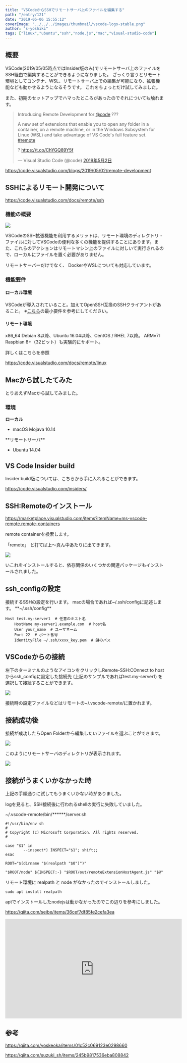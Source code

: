 ```yaml
---
title: "VSCodeからSSHでリモートサーバ上のファイルを編集する"
path: "/entry/121"
date: "2019-05-06 15:55:12"
coverImage: "../../../images/thumbnail/vscode-logo-stable.png"
author: "s-yoshiki"
tags: ["linux","ubuntu","ssh","node.js","mac","visual-studio-code"]
---
```


## 概要

VSCode(2019/05/05時点ではInsider版のみ)でリモートサーバ上のファイルをSSH経由で編集することができるようになりました。
ざっくり言うとリモート環境としてコンテナ、WSL、リモートサーバ上での編集が可能になり、拡張機能なども動かせるようになるそうです。
これをちょっとだけ試してみました。

また、初期のセットアップでハマったところがあったのでそれについても触れます。
<blockquote class="twitter-tweet" data-lang="ja">
<p dir="ltr" lang="en">Introducing Remote Development for <a href="https://twitter.com/code?ref_src=twsrc%5Etfw">@code</a> ???️

A new set of extensions that enable you to open any folder in a container, on a remote machine, or in the Windows Subsystem for Linux (WSL) and take advantage of VS Code's full feature set. <a href="https://twitter.com/hashtag/remote?src=hash&ref_src=twsrc%5Etfw">#remote</a>

? <a href="https://t.co/ChYGQ89Y5f">https://t.co/ChYGQ89Y5f</a>

— Visual Studio Code (@code) <a href="https://twitter.com/code/status/1124016109076799488?ref_src=twsrc%5Etfw">2019年5月2日</a></blockquote>
<script async="" src="https://platform.twitter.com/widgets.js" charset="utf-8"></script>

<a href="https://code.visualstudio.com/blogs/2019/05/02/remote-development">https://code.visualstudio.com/blogs/2019/05/02/remote-development</a>

## SSHによるリモート開発について

<a href="https://code.visualstudio.com/docs/remote/ssh">https://code.visualstudio.com/docs/remote/ssh</a>

### 機能の概要

<img src="https://code.visualstudio.com/assets/docs/remote/ssh/architecture-ssh.png" />

VSCodeのSSH拡張機能を利用するメリットは、リモート環境のディレクトリ・ファイルに対してVSCodeの便利な多くの機能を提供することにあります。また、これらのアクションはリモートマシン上のファイルに対しいて実行されるので、ローカルにファイルを置く必要がありません。

リモートサーバーだけでなく、 DockerやWSLについても対応しています。

### 機能要件

#### ローカル環境

VSCodeが導入されていること。加えてOpenSSH互換のSSHクライアントがあること。
※<a href="https://code.visualstudio.com/docs/supporting/requirements">こちら</a>の最小要件を参考にしてください。

#### リモート環境

x86_64 Debian 8以降、Ubuntu 16.04以降、CentOS / RHEL 7以降。
ARMv7l Raspbian 8+（32ビット）も実験的にサポート。

詳しくはこちらを参照

<a href="https://code.visualstudio.com/docs/remote/linux">https://code.visualstudio.com/docs/remote/linux</a>

## Macから試したてみた

とりあえずMacから試してみました。

### 環境

**ローカル**
<ul>
 	<li>macOS Mojava 10.14</li>
</ul>
**リモートサーバ**
<ul>
 	<li>Ubuntu 14.04</li>
</ul>

## VS Code Insider build

Insider build版については、こちらから手に入れることができます。

<a href="https://code.visualstudio.com/insiders/">https://code.visualstudio.com/insiders/</a>

## SSH:Remoteのインストール

<a href="https://marketplace.visualstudio.com/items?itemName=ms-vscode-remote.remote-containers">https://marketplace.visualstudio.com/items?itemName=ms-vscode-remote.remote-containers</a>

remote containerを検索します。

「remote」 と打てば上〜真ん中あたりに出てきます。

<a href="https://images-tech-blog.s-yoshiki.com/img/2019/05/20190506143900.jpg"><img src="https://images-tech-blog.s-yoshiki.com/img/2019/05/20190506143900.jpg" />
</a>

いこれをインストールすると、依存関係のいくつかの関連パッケージもインストールされました。

## ssh_configの設定

接続するSSHの設定を行います。
macの場合であれば~/.ssh/configに記述します。
**~/.ssh/config**

```
Host test.my-server1  # 任意のホスト名
    HostName my-server1.example.com  # host名
    User your_name  # ユーザネーム 
    Port 22  # ポート番号
    IdentityFile ~/.ssh/xxxx_key.pem  # 鍵のパス

```

## VSCodeからの接続

左下のターミナルのようなアイコンをクリックしRemote-SSH:COnnect to hostからssh_configに設定した接続先 (上記のサンプルであればtest.my-server1) を選択して接続することができます。

<a href="https://images-tech-blog.s-yoshiki.com/img/2019/05/20190506144000.jpg">
</a><a href="https://images-tech-blog.s-yoshiki.com/img/2019/05/20190506144000.jpg"><img src="https://images-tech-blog.s-yoshiki.com/img/2019/05/20190506144000.jpg" />
</a>

接続時の設定ファイルなどはリモートの~/.vscode-remote/に置かれます。

## 接続成功後

接続が成功したらOpen Folderから編集したいファイルを選ぶことができます。

<a href="https://images-tech-blog.s-yoshiki.com/img/2019/05/20190506152205.jpg">
<img src="https://images-tech-blog.s-yoshiki.com/img/2019/05/20190506152205.jpg" /></a>

このようにリモートサーバのディレクトリが表示されます。

<a href="https://images-tech-blog.s-yoshiki.com/img/2019/05/20190506152338.jpg">
<img src="https://images-tech-blog.s-yoshiki.com/img/2019/05/20190506152338.jpg" />
</a>

## 接続がうまくいかなかった時

上記の手順通りに試してもうまくいかない時がありました。

logを見ると、SSH接続後に行われるshellの実行に失敗していました。

~/.vscode-remote/bin/******/server.sh

```shell
#!/usr/bin/env sh
#
# Copyright (c) Microsoft Corporation. All rights reserved.
#

case "$1" in
        --inspect*) INSPECT="$1"; shift;;
esac

ROOT="$(dirname "$(realpath "$0")")"

"$ROOT/node" ${INSPECT:-} "$ROOT/out/remoteExtensionHostAgent.js" "$@"

```

リモート環境に realpath と node がなかったのでインストールしました。

```
sudo apt install realpath

```

aptでインストールしたnodejsは動かなかったのでこの辺りを参考にしました。

https://qiita.com/seibe/items/36cef7df85fe2cefa3ea

<iframe src="https://www.youtube.com/embed/rh1Ag41J6IA" width="560" height="315" frameborder="0" allowfullscreen="allowfullscreen"></iframe>

## 参考

<a href="https://qiita.com/yoskeoka/items/01c52c069123e0298660">https://qiita.com/yoskeoka/items/01c52c069123e0298660</a>

<a href="https://qiita.com/suzuki_sh/items/245b9817536eba808842">https://qiita.com/suzuki_sh/items/245b9817536eba808842</a>